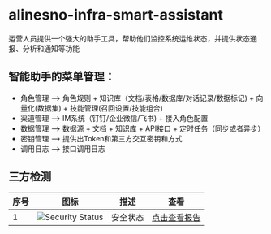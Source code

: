 # alinesno-infra-smart-assistant
运营人员提供一个强大的助手工具，帮助他们监控系统运维状态，并提供状态通报、分析和通知等功能

## 智能助手的菜单管理：
- 角色管理 --> 角色规则 + 知识库（文档/表格/数据库/对话记录/数据标记) + 向量化(数据集) + 技能管理(召回设置/技能组合)
- 渠道管理 --> IM系统（钉钉/企业微信/飞书) + 接入角色配置
- 数据管理 --> 数据源 + 文档 + 知识库 + API接口 + 定时任务（同步或者异步）
- 密钥管理 --> 提供出Token和第三方交互密钥和方式
- 调用日志 --> 接口调用日志

## 三方检测
 
|序号|图标|描述|查看|
|---|---|---|---|
|1|![Security Status](https://www.murphysec.com/platform3/v31/badge/1699429633627914240.svg)|安全状态|[点击查看报告](https://www.murphysec.com/console/report/1699429633434976256/1699429633627914240)|报告链接|
